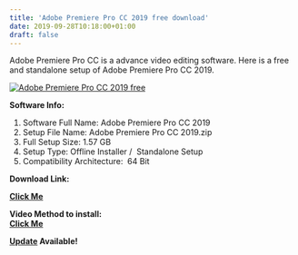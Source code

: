 ```yaml
---
title: 'Adobe Premiere Pro CC 2019 free download'
date: 2019-09-28T10:18:00+01:00
draft: false
---
```


Adobe Premiere Pro CC is a advance video editing software. Here is a free and standalone setup of Adobe Premiere Pro CC 2019.  
  

  

[![](https://1.bp.blogspot.com/-1GJAvCGT2mo/XY8UELJmvsI/AAAAAAAAAL0/Seqp3fcB9A4-F6gSYH1x_QuY4WRREPyCgCLcBGAsYHQ/s1600/download.jpg "Adobe Premiere Pro CC 2019 free")](https://1.bp.blogspot.com/-1GJAvCGT2mo/XY8UELJmvsI/AAAAAAAAAL0/Seqp3fcB9A4-F6gSYH1x_QuY4WRREPyCgCLcBGAsYHQ/s1600/download.jpg)

  

  

**Software Info:**

1.  Software Full Name: Adobe Premiere Pro CC 2019 
2.  Setup File Name: Adobe Premiere Pro CC 2019.zip
3.  Full Setup Size: 1.57 GB
4.  Setup Type: Offline Installer /  Standalone Setup
5.  Compatibility Architecture:  64 Bit 

**Download Link:**

**[Click Me](https://mega.nz/#!6SB3SQ7R!Qasbgi3Yn-B2i3Ug2ZP0M9GkuSnbjb3g88rtNO0mHV0)**

  

  

  

**Video Method to install:**  
**[Click Me](https://pcappsstock-tuts.blogspot.com/2019/09/adobe-premiere-pro-cc-2019-installation.html)**

  
  
  

**[Update](https://pcappsstock.blogspot.com/2019/11/adobe-premiere-pro-2020-free.html) Available!**